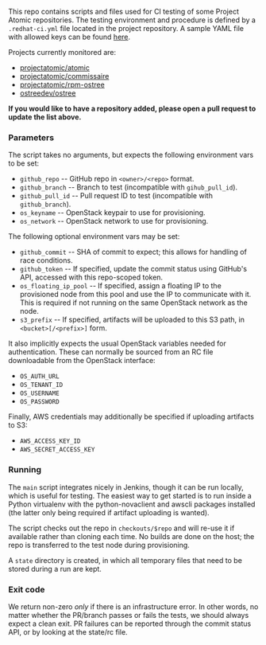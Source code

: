 This repo contains scripts and files used for CI testing of
some Project Atomic repositories. The testing environment
and procedure is defined by a `.redhat-ci.yml` file located
in the project repository. A sample YAML file with allowed
keys can be found [here](sample.redhat-ci.yml).

Projects currently monitored are:

- [projectatomic/atomic](https://github.com/projectatomic/atomic)
- [projectatomic/commissaire](https://github.com/ostreedev/ostree)
- [projectatomic/rpm-ostree](https://github.com/projectatomic/rpm-ostree)
- [ostreedev/ostree](https://github.com/ostreedev/ostree)

**If you would like to have a repository added, please open
a pull request to update the list above.**

### Parameters

The script takes no arguments, but expects the following
environment vars to be set:

- `github_repo` --  GitHub repo in `<owner>/<repo>` format.
- `github_branch` -- Branch to test (incompatible with
  `gihub_pull_id`).
- `github_pull_id` -- Pull request ID to test (incompatible
  with `github_branch`).
- `os_keyname` -- OpenStack keypair to use for provisioning.
- `os_network` -- OpenStack network to use for provisioning.

The following optional environment vars may be set:

- `github_commit` -- SHA of commit to expect; this allows
  for handling of race conditions.
- `github_token` -- If specified, update the commit status
  using GitHub's API, accessed with this repo-scoped token.
- `os_floating_ip_pool` -- If specified, assign a floating
  IP to the provisioned node from this pool and use the IP
  to communicate with it. This is required if not running on
  the same OpenStack network as the node.
- `s3_prefix` -- If specified, artifacts will be uploaded to
  this S3 path, in `<bucket>[/<prefix>]` form.

It also implicitly expects the usual OpenStack variables
needed for authentication. These can normally be sourced
from an RC file downloadable from the OpenStack interface:

- `OS_AUTH_URL`
- `OS_TENANT_ID`
- `OS_USERNAME`
- `OS_PASSWORD`

Finally, AWS credentials may additionally be specified if
uploading artifacts to S3:

- `AWS_ACCESS_KEY_ID`
- `AWS_SECRET_ACCESS_KEY`

### Running

The `main` script integrates nicely in Jenkins, though it
can be run locally, which is useful for testing. The easiest
way to get started is to run inside a Python virtualenv with
the python-novaclient and awscli packages installed (the
latter only being required if artifact uploading is wanted).

The script checks out the repo in `checkouts/$repo` and will
re-use it if available rather than cloning each time. No
builds are done on the host; the repo is transferred to the
test node during provisioning.

A `state` directory is created, in which all temporary
files that need to be stored during a run are kept.

### Exit code

We return non-zero *only* if there is an infrastructure
error. In other words, no matter whether the PR/branch
passes or fails the tests, we should always expect a clean
exit. PR failures can be reported through the commit status
API, or by looking at the state/rc file.
